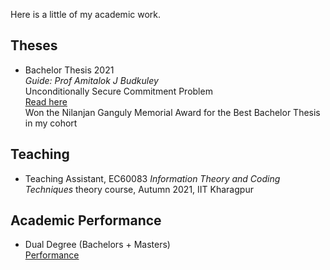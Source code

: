 Here is a little of my academic work.

## Theses
- Bachelor Thesis 2021 \
_Guide: Prof Amitalok J Budkuley_ \
Unconditionally Secure Commitment Problem \
[Read here](assets/files/prints/Bachelor_Thesis_Manideep_17EC34003/main.pdf) \
<i class="fa fa-trophy" aria-hidden="true"></i> Won the Nilanjan Ganguly Memorial Award for the Best Bachelor Thesis in my cohort

## Teaching
- Teaching Assistant, EC60083 _Information Theory and Coding Techniques_ theory course, Autumn 2021, IIT Kharagpur

## Academic Performance
- Dual Degree (Bachelors + Masters) \
[Performance](assets/files/Grade_Card_IIT.pdf)

